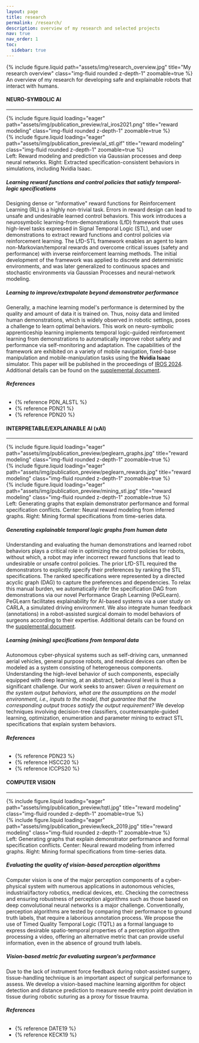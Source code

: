 ```yaml
---
layout: page
title: research
permalink: /research/
description: overview of my research and selected projects
nav: true
nav_order: 1
toc:
  sidebar: true
---
```


<!-- <iframe width="100%" height="800" src="/assets/pdf/research_overview.pdf"> -->

<!-- <img width="100%" height="500" src="/assets/img/.jpg"> -->

<div class="row">
    <div class="col-sm mt-3 mt-md-0">
        {% include figure.liquid path="assets/img/research_overview.jpg" title="My research overview" class="img-fluid rounded z-depth-1" zoomable=true %}
    </div>
</div>
<div class="caption">
    An overview of my research for developing safe and explainable robots that interact with humans.
</div>

#### **NEURO-SYMBOLIC AI**

---

<div class="row">
    <div class="col-sm-4 mt-3 mt-md-0">
        {% include figure.liquid loading="eager" path="assets/img/publication_preview/ral_iros2021.png" title="reward modeling" class="img-fluid rounded z-depth-1" zoomable=true %}
    </div>
    <div class="col-sm-8 mt-3 mb-md-0">
        {% include figure.liquid loading="eager" path="assets/img/publication_preview/al_stl.gif" title="reward modeling" class="img-fluid rounded z-depth-1" zoomable=true %}
    </div>
</div>
<div class="caption">
    Left: Reward modeling and prediction via Gaussian processes and deep neural networks. Right: Extracted specification-consistent behaviors in simulations, including Nvidia Isaac.
</div>

##### _Learning reward functions and control policies that satisfy temporal-logic specifications_

Designing dense or "informative" reward functions for Reinforcement Learning (RL) is a highly non-trivial task. Errors in reward design can lead to unsafe and undesirable learned control behaviors. This work introduces a neurosymbolic learning-from-demonstrations (LfD) framework that uses high-level tasks expressed in Signal Temporal Logic (STL), and user demonstrations to extract reward functions and control policies via reinforcement learning. The LfD-STL framework enables an agent to learn non-Markovian/temporal rewards and overcome critical issues (safety and performance) with inverse reinforcement learning methods. The initial development of the framework was applied to discrete and deterministic environments, and was later generalized to continuous spaces and stochastic environments via Gaussian Processes and neural-network modeling.

##### _Learning to improve/extrapolate beyond demonstrator performance_

Generally, a machine learning model's performance is determined by the quality and amount of data it is trained on. Thus, noisy data and limited human demonstrations, which is widely observed in robotic settings, poses a challenge to learn optimal behaviors. This work on neuro-symbolic apprenticeship learning implements temporal logic-guided reinforcement learning from demonstrations to automatically improve robot safety and performance via self-monitoring and adaptation. The capabilities of the framework are exhibited on a variety of mobile navigation, fixed-base manipulation and mobile-manipulation tasks using the **Nvidia Isaac** simulator. This paper will be published in the proceedings of [IROS 2024](https://iros2024-abudhabi.org/). Additional details can be found on the [supplemental document](https://aniruddh-puranic.info/assets/pdf/alstl_supp.pdf).

###### **References**

- {% reference PDN_ALSTL %}
- {% reference PDN21 %}
- {% reference PDN20 %}

#### **INTERPRETABLE/EXPLAINABLE AI (xAI)**

---

<div class="row">
    <div class="col-sm mt-3 mt-md-0">
        {% include figure.liquid loading="eager" path="assets/img/publication_preview/peglearn_graphs.jpg" title="reward modeling" class="img-fluid rounded z-depth-1" zoomable=true %}
    </div>
    <div class="col-sm mt-3 mt-md-0">
        {% include figure.liquid loading="eager" path="assets/img/publication_preview/peglearn_rewards.jpg" title="reward modeling" class="img-fluid rounded z-depth-1" zoomable=true %}
    </div>
    <div class="col-sm mt-3 mt-md-0">
        {% include figure.liquid loading="eager" path="assets/img/publication_preview/mining_stl.jpg" title="reward modeling" class="img-fluid rounded z-depth-1" zoomable=true %}
    </div>
</div>
<div class="caption">
    Left: Generating graphs that explain demonstrator performance and formal specification conflicts. Center: Neural reward modeling from inferred graphs. Right: Mining formal specifications from time-series data.
</div>

##### _Generating explainable temporal logic graphs from human data_

Understanding and evaluating the human demonstrations and learned robot behaviors plays a critical role in optimizing the control policies for robots, without which, a robot may infer incorrect reward functions that lead to undesirable or unsafe control policies. The prior LfD-STL required the demonstrators to explicitly specify their preferences by ranking the STL specifications. The ranked specifications were represented by a directed acyclic graph (DAG) to capture the preferences and dependencies. To relax this manual burden, we automatically infer the specification DAG from demonstrations via our novel Performance Graph Learning (PeGLearn). PeGLearn facilitates explainability for AI-based systems via a user study on CARLA, a simulated driving environment. We also integrate human feedback (annotations) in a robot-assisted surgical domain to model behaviors of surgeons according to their expertise. Additional details can be found on the [supplemental document](https://aniruddh-puranic.info/assets/pdf/peglearn_supp.pdf).

##### _Learning (mining) specifications from temporal data_

Autonomous cyber-physical systems such as self-driving cars, unmanned aerial vehicles, general purpose robots, and medical devices can often be modeled as a system consisting of heterogeneous components. Understanding the high-level behavior of such components, especially equipped with deep learning, at an abstract, behavioral level is thus a significant challenge. Our work seeks to answer: _Given a requirement on the system output behaviors, what are the assumptions on the model environment, i.e., inputs to the model, that guarantee that the corresponding output traces satisfy the output requirement?_ We develop techniques involving decision-tree classifiers, counterexample-guided learning, optimization, enumeration and parameter mining to extract STL specifications that explain system behaviors.

###### **References**

- {% reference PDN23 %}
- {% reference HSCC20 %}
- {% reference ICCPS20 %}

#### **COMPUTER VISION**

---

<div class="row">
    <div class="col-sm mt-3 mt-md-0">
        {% include figure.liquid loading="eager" path="assets/img/publication_preview/tqtl.jpg" title="reward modeling" class="img-fluid rounded z-depth-1" zoomable=true %}
    </div>
    <div class="col-sm mt-3 mt-md-0">
        {% include figure.liquid loading="eager" path="assets/img/publication_preview/keck_2019.jpg" title="reward modeling" class="img-fluid rounded z-depth-1" zoomable=true %}
    </div>
</div>
<div class="caption">
    Left: Generating graphs that explain demonstrator performance and formal specification conflicts. Center: Neural reward modeling from inferred graphs. Right: Mining formal specifications from time-series data.
</div>

##### _Evaluating the quality of vision-based perception algorithms_

Computer vision is one of the major perception components of a cyber-physical system with numerous applications in autonomous vehicles, industrial/factory robotics, medical devices, etc. Checking the correctness and ensuring robustness of perception algorithms such as those based on deep convolutional neural networks is a major challenge. Conventionally, perception algorithms are tested by comparing their performance to ground truth labels, that require a laborious annotation process. We propose the use of Timed Quality Temporal Logic (TQTL) as a formal language to express desirable spatio-temporal properties of a perception algorithm processing a video, offering an alternative metric that can provide useful information, even in the absence of ground truth labels.

##### _Vision-based metric for evaluating surgeon's performance_

Due to the lack of instrument force feedback during robot-assisted surgery, tissue-handling technique is an important aspect of surgical performance to assess. We develop a vision-based machine learning algorithm for object detection and distance prediction to measure needle entry point deviation in tissue during robotic suturing as a proxy for tissue trauma.

###### **References**

- {% reference DATE19 %}
- {% reference KECK19 %}
